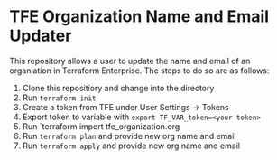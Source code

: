 # TFE Organization Name and Email Updater
This repository allows a user to update the name and email of an
organiation in Terraform Enterprise. The steps to do so are as follows:

1) Clone this repositiory and change into the directory
2) Run `terraform init`
3) Create a token from TFE under User Settings -> Tokens
4) Export token to variable with `export TF_VAR_token=<your token>`
5) Run `terraform import tfe_organization.org <current org name>
6) Run `terraform plan` and provide new org name and email
7) Run `terraform apply` and provide new org name and email
